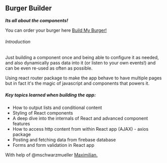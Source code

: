  Burger Builder
---
_**Its all about the components!**_

You can order your burger here [Build My Burger!](https://github.com/EvolOfThings/Burger-Builder-React)

###### Introduction


Just building  a component once and being able to configure it as needed, and also dynamically pass data into it (or listen to your own events!) and can be even re-used as often as possible.

Using react router package to make the app behave to have multiple pages but in fact it's the magic of javascript and components that powers it.

##### Key topics learned when building the app:

- How to output lists and conditional content
- Styling of React components
- A deep dive into the internals of React and advanced component features
- How to access http content from within React app (AJAX) - axios package
- Posting and fetching data from firebase database
- Forms and form validation in React app

With help of @mschwarzmueller [Maximilian.](https://github.com/mschwarzmueller)
